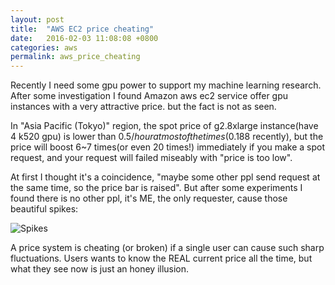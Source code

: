 ```yaml
---
layout: post
title:  "AWS EC2 price cheating"
date:   2016-02-03 11:08:08 +0800
categories: aws
permalink: aws_price_cheating
---
```


Recently I need some gpu power to support my machine learning research. After some investigation I found Amazon aws ec2 service offer gpu instances with a very attractive price. but the fact is not as seen.

In "Asia Pacific (Tokyo)" region, the spot price of g2.8xlarge instance(have 4 k520 gpu) is lower than 0.5$/hour at most of the times(0.188$ recently), but the price will boost 6~7 times(or even 20 times!) immediately if you make a spot request, and your request will failed miseably with "price is too low".

At first I thought it's a coincidence, "maybe some other ppl send request at the same time, so the price bar is raised". But after some experiments I found there is no other ppl, it's ME, the only requester, cause those beautiful spikes:

![Spikes](https://cloud.githubusercontent.com/assets/1401615/12772279/daa6b746-ca6a-11e5-8112-1538fb760ee2.PNG)

A price system is cheating (or broken) if a single user can cause such sharp fluctuations. Users wants to know the REAL current price all the time, but what they see now is just an honey illusion.
